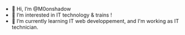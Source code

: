 - 👋 Hi, I’m @M0onshadow
- 👀 I’m interested in IT technology & trains !
- 🌱 I’m currently learning IT web developpement, and I'm working as IT technician.

<!---
M0onshadow/M0onshadow is a ✨ special ✨ repository because its `README.md` (this file) appears on your GitHub profile.
You can click the Preview link to take a look at your changes.
--->
